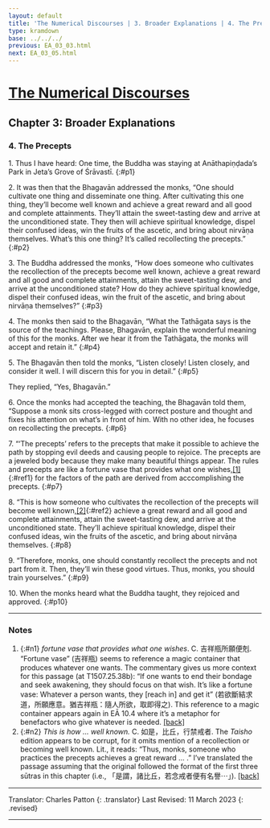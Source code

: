 ```yaml
---
layout: default
title: 'The Numerical Discourses | 3. Broader Explanations | 4. The Precepts'
type: kramdown
base: ../../../
previous: EA_03_03.html
next: EA_03_05.html
---
```


# [The Numerical Discourses](../index.html)
## Chapter 3: Broader Explanations
### 4. The Precepts

1\. Thus I have heard: One time, the Buddha was staying at Anāthapiṇḍada’s Park in Jeta’s Grove of Śrāvastī.
{:#p1}

2\. It was then that the Bhagavān addressed the monks, “One should cultivate one thing and disseminate one thing. After cultivating this one thing, they’ll become well known and achieve a great reward and all good and complete attainments. They’ll attain the sweet-tasting dew and arrive at the unconditioned state. They then will achieve spiritual knowledge, dispel their confused ideas, win the fruits of the ascetic, and bring about nirvāṇa themselves. What’s this one thing? It’s called recollecting the precepts.”
{:#p2}

3\. The Buddha addressed the monks, “How does someone who cultivates the recollection of the precepts become well known, achieve a great reward and all good and complete attainments, attain the sweet-tasting dew, and arrive at the unconditioned state? How do they achieve spiritual knowledge, dispel their confused ideas, win the fruit of the ascetic, and bring about nirvāṇa themselves?”
{:#p3}

4\. The monks then said to the Bhagavān, “What the Tathāgata says is the source of the teachings. Please, Bhagavān, explain the wonderful meaning of this for the monks. After we hear it from the Tathāgata, the monks will accept and retain it.”
{:#p4}

5\. The Bhagavān then told the monks, “Listen closely! Listen closely, and consider it well. I will discern this for you in detail.”
{:#p5}

They replied, “Yes, Bhagavān.”

6\. Once the monks had accepted the teaching, the Bhagavān told them, “Suppose a monk sits cross-legged with correct posture and thought and fixes his attention on what’s in front of him. With no other idea, he focuses on recollecting the precepts.
{:#p6}

7\. “‘The precepts’ refers to the precepts that make it possible to achieve the path by stopping evil deeds and causing people to rejoice. The precepts are a jeweled body because they make many beautiful things appear. The rules and precepts are like a fortune vase that provides what one wishes,[\[1\]](#n1){:#ref1} for the factors of the path are derived from acccomplishing the precepts.
{:#p7}

8\. “This is how someone who cultivates the recollection of the precepts will become well known,[\[2\]](#n2){:#ref2} achieve a great reward and all good and complete attainments, attain the sweet-tasting dew, and arrive at the unconditioned state. They’ll achieve spiritual knowledge, dispel their confused ideas, win the fruits of the ascetic, and bring about nirvāṇa themselves.
{:#p8}

9\. “Therefore, monks, one should constantly recollect the precepts and not part from it. Then, they’ll win these good virtues. Thus, monks, you should train yourselves.”
{:#p9}

10\. When the monks heard what the Buddha taught, they rejoiced and approved.
{:#p10}

---

### Notes

1. {:#n1} *fortune vase that provides what one wishes*. C. 吉祥瓶所願便剋. “Fortune vase” (吉祥瓶) seems to reference a magic container that produces whatever one wants. The commentary gives us more context for this passage (at T1507.25.38b): “If one wants to end their bondage and seek awakening, they should focus on that wish. It’s like a fortune vase: Whatever a person wants, they [reach in] and get it” (若欲斷結求道，所願應意。猶吉祥瓶：隨人所欲，取即得之). This reference to a magic container appears again in EĀ 10.4 where it’s a metaphor for benefactors who give whatever is needed. [\[back\]](#ref1)
2. {:#n2} *This is how … well known.* C. 如是，比丘，行禁戒者. The *Taisho* edition appears to be corrupt, for it omits mention of a recollection or becoming well known. Lit., it reads: “Thus, monks, someone who practices the precepts achieves a great reward … .” I’ve translated the passage assuming that the original followed the format of the first three sūtras in this chapter (i.e., 「是謂，諸比丘，若念戒者便有名譽⋯」). [\[back\]](#ref2)

---

Translator: Charles Patton
{: .translator}
Last Revised: 11 March 2023
{: .revised}

---
